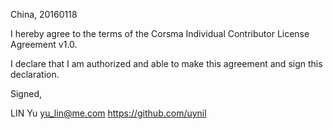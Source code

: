 China, 20160118

I hereby agree to the terms of the Corsma Individual Contributor License
Agreement v1.0.

I declare that I am authorized and able to make this agreement and sign this
declaration.

Signed,

LIN Yu yu_lin@me.com https://github.com/uynil
